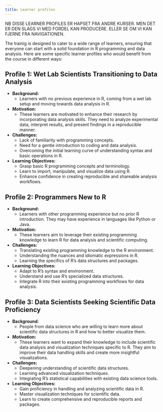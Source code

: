 ```yaml
---
title: Learner profiles
---
```


NB DISSE LEARNER PROFILES ER HAPSET FRA ANDRE KURSER. MEN DET ER DEN SLAGS
VI MED FORDEL KAN PRODUCERE. ELLER SE OM VI KAN FJERNE FRA NAVIGATIONEN.


The trainig is designed to cater to a wide range of learners, ensuring that 
everyone can start with a solid foundation in R programming and data analysis. 
Here are some specific learner profiles who would benefit from the course in 
different ways:

## Profile 1: Wet Lab Scientists Transitioning to Data Analysis

* __Background:__ 
    * Learners with no previous experience in R, coming from a wet lab setup and moving towards data analysis in R.
* __Motivation:__
    * These learners are motivated to enhance their research by incorporating data analysis skills. They need to analyze experimental data, interpret results, and present findings in a reproducible manner.
* __Challenges:__
    * Lack of familiarity with programming concepts.
    * Need for a gentle introduction to coding and data analysis.
    * Overcoming the initial learning curve of understanding syntax and basic operations in R.
* __Learning Objectives:__
    * Grasp basic R programming concepts and terminology.
    * Learn to import, manipulate, and visualize data using R.
    * Enhance confidence in creating reproducible and shareable analysis workflows.

## Profile 2: Programmers New to R

* __Background:__
    * Learners with other programming experience but no prior R introduction. They may have experience in languages like Python or Java.
* __Motivation:__
    *  These learners aim to leverage their existing programming knowledge to learn R for data analysis and scientific computing.
* __Challenges:__
    * Translating existing programming knowledge to the R environment.
    * Understanding the nuances and idiomatic expressions in R.
    * Learning the specifics of R’s data structures and packages.
* __Learning Objectives:__
    * Adapt to R’s syntax and environment.
    * Understand and use R’s specialized data structures.
    * Integrate R into their existing programming workflows for data analysis.

## Profile 3: Data Scientists Seeking Scientific Data Proficiency

* __Background:__
    * People from data science who are willing to learn more about scientific data structures in R and how to better visualize them.
* __Motivation:__
    * These learners want to expand their knowledge to include scientific data analysis and visualization techniques specific to R. They aim to improve their data handling skills and create more insightful visualizations.
* __Challenges:__
    * Deepening understanding of scientific data structures.
    * Learning advanced visualization techniques.
    * Integrating R’s statistical capabilities with existing data science tools.
* __Learning Objectives:__
    * Gain proficiency in handling and analyzing scientific data in R.
    * Master visualization techniques for scientific data.
    * Learn to create comprehensive and reproducible reports and packages.
